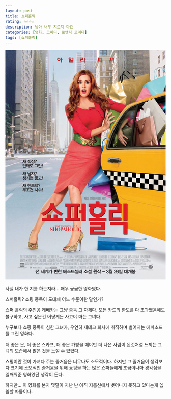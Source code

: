 ```yaml
---
layout: post
title: 쇼퍼홀릭
rating: ⭐️⭐️⭐️☆
description: 님아 너무 지르지 마요
categories: [영화, 코미디, 로맨틱 코미디]
tags: [쇼퍼홀릭]
---
```


![쇼퍼홀릭](../../images/2009/shopper_holic.jpg)

사실 내가 한 지름 하는지라....매우 궁금한 영화였다.

쇼퍼홀릭? 쇼핑 중독이 도대체 어느 수준이란 말인가?
 
쇼퍼 홀릭의 주인공 레베카는 그냥 중독 그 자체다. 모든 카드의 한도를 다 초과했음에도 불구하고, 사고 싶은건 어떻게든 사고야 마는 그녀다.


누구보다 쇼핑 중독이 심한 그녀가, 우연히 재테크 회사에 취직하며 벌어지는 에피소드를 그린 영화다.

더 좋은 옷, 더 좋은 스카프, 더 좋은 가방을 메야만 더 나은 사람이 된것처럼 느끼는 그녀의 모습에서 많은 것을 느낄 수 있었다.

쇼핑이란 것이 가져다 주는 즐거움은 너무나도 소모적이다. 하지만 그 즐거움이 생각보다 크기에 소모적인 즐거움을 위해 쇼핑을 하는 많은 쇼퍼들에게 조금이나마 경각심을 일깨워준 영화였단 생각이 든다.

하지만... 이 영화를 본지 몇달이 지난 난 아직 지름신에서 벗어나지 못하고 있다는게 씁쓸할 따름이다.